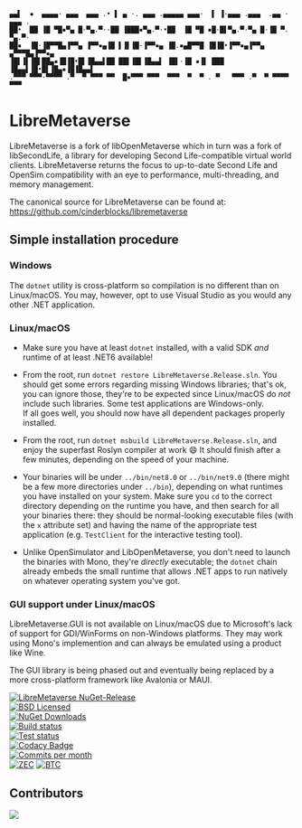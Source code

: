 ```
▄▄▌  ▪  ▄▄▄▄· ▄▄▄  ▄▄▄ .• ▌ ▄ ·. ▄▄▄ .▄▄▄▄▄ ▄▄▄·  ▌ ▐·▄▄▄ .▄▄▄  .▄▄ · ▄▄▄ .
██•  ██ ▐█ ▀█▪▀▄ █·▀▄.▀··██ ▐███▪▀▄.▀·•██  ▐█ ▀█ ▪█·█▌▀▄.▀·▀▄ █·▐█ ▀. ▀▄.▀·
██▪  ▐█·▐█▀▀█▄▐▀▀▄ ▐▀▀▪▄▐█ ▌▐▌▐█·▐▀▀▪▄ ▐█.▪▄█▀▀█ ▐█▐█•▐▀▀▪▄▐▀▀▄ ▄▀▀▀█▄▐▀▀▪▄
▐█▌▐▌▐█▌██▄▪▐█▐█•█▌▐█▄▄▌██ ██▌▐█▌▐█▄▄▌ ▐█▌·▐█ ▪▐▌ ███ ▐█▄▄▌▐█•█▌▐█▄▪▐█▐█▄▄▌
.▀▀▀ ▀▀▀·▀▀▀▀ .▀  ▀ ▀▀▀ ▀▀  █▪▀▀▀ ▀▀▀  ▀▀▀  ▀  ▀ . ▀   ▀▀▀ .▀  ▀ ▀▀▀▀  ▀▀▀ 
```
# LibreMetaverse

LibreMetaverse is a fork of libOpenMetaverse which in turn was a fork of
libSecondLife, a library for developing Second Life-compatible virtual world
clients. LibreMetaverse returns the focus to up-to-date Second Life and OpenSim
compatibility with an eye to performance, multi-threading, and memory management.

The canonical source for LibreMetaverse can be found at:
https://github.com/cinderblocks/libremetaverse

## Simple installation procedure

### Windows

The `dotnet` utility is cross-platform so compilation is no different than on Linux/macOS. 
You may, however, opt to use Visual Studio as you would any other .NET application.

### Linux/macOS

-  Make sure you have at least `dotnet` installed, with a valid SDK _and_ runtime of at least .NET6 available!

-  From the root, run `dotnet restore LibreMetaverse.Release.sln`. You should get some errors regarding missing Windows libraries; 
that's ok, you can ignore those, they're to be expected since Linux/macOS do _not_ include such libraries. Some test applications are Windows-only.  
If all goes well, you should now have all dependent packages properly installed.

-  From the root, run `dotnet msbuild LibreMetaverse.Release.sln`, and enjoy the superfast Roslyn compiler at work 😄 
It should finish after a few minutes, depending on the speed of your machine.

-  Your binaries will be under `../bin/net8.0` or `../bin/net9.0` (there might be a few more directories under `../bin`),
depending on what runtimes you have installed on your system. Make sure you `cd` to the correct directory depending on the runtime you have, 
and then search for all your binaries there: they should be normal-looking executable files (with the `x` attribute set) and having the name 
of the appropriate test application (e.g. `TestClient` for the interactive testing tool).

-  Unlike OpenSimulator and LibOpenMetaverse, you don't need to launch the binaries with Mono, they're _directly_ executable; 
the `dotnet` chain already embeds the small runtime that allows .NET apps to run natively on whatever operating system you've got.

### GUI support under Linux/macOS

LibreMetaverse.GUI is not available on Linux/macOS due to Microsoft's lack of support for GDI/WinForms on non-Windows platforms. 
They may work using Mono's implemention and can always be emulated using a product like Wine.

The GUI library is being phased out and eventually being replaced by a more cross-platform framework like Avalonia or MAUI.


[![LibreMetaverse NuGet-Release](https://img.shields.io/nuget/v/libremetaverse.svg?label=LibreMetaverse)](https://www.nuget.org/packages/LibreMetaverse/)  
[![BSD Licensed](https://img.shields.io/github/license/cinderblocks/libremetaverse)](https://github.com/cinderblocks/libremetaverse/blob/master/LICENSE.txt)  
[![NuGet Downloads](https://img.shields.io/nuget/dt/LibreMetaverse?label=NuGet%20downloads)](https://www.nuget.org/packages/LibreMetaverse/)  
[![Build status](https://ci.appveyor.com/api/projects/status/pga5w0qken2k2nnl?svg=true)](https://ci.appveyor.com/project/cinderblocks57647/libremetaverse-ksbcr)  
[![Test status](https://img.shields.io/appveyor/tests/cinderblocks57647/libremetaverse-ksbcr?compact_message&svg=true)](https://ci.appveyor.com/project/cinderblocks57647/libremetaverse-ksbcr)  
[![Codacy Badge](https://app.codacy.com/project/badge/Grade/1cb97cd799c64ba49e2721f2ddda56ab)](https://www.codacy.com/gh/cinderblocks/libremetaverse/dashboard?utm_source=github.com&amp;utm_medium=referral&amp;utm_content=cinderblocks/libremetaverse&amp;utm_campaign=Badge_Grade)  
[![Commits per month](https://img.shields.io/github/commit-activity/m/cinderblocks/libremetaverse/master)](https://www.github.com/cinderblocks/libremetaverse/)  
[![ZEC](https://img.shields.io/keybase/zec/cinder)](https://keybase.io/cinder) [![BTC](https://img.shields.io/keybase/btc/cinder)](https://keybase.io/cinder)  

## Contributors

<a href="https://github.com/cinderblocks/libremetaverse/graphs/contributors">
  <img src="https://contrib.rocks/image?repo=cinderblocks/libremetaverse" />
</a>